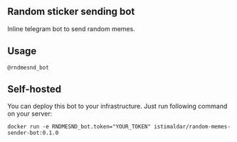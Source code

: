 ## Random sticker sending bot

Inline telegram bot to send random memes.

## Usage

```
@rndmesnd_bot
```

## Self-hosted

You can deploy this bot to your infrastructure. Just run following command on your server:

```shell
docker run -e RNDMESND_bot.token="YOUR_TOKEN" istimaldar/random-memes-sender-bot:0.1.0
```